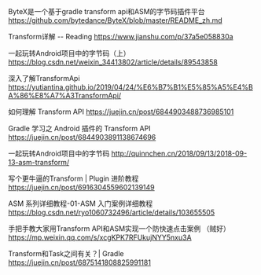 ByteX是一个基于gradle transform api和ASM的字节码插件平台
https://github.com/bytedance/ByteX/blob/master/README_zh.md

Transform详解 -- Reading
https://www.jianshu.com/p/37a5e058830a 

一起玩转Android项目中的字节码（上）
https://blog.csdn.net/weixin_34413802/article/details/89543858

深入了解TransformApi
https://yutiantina.github.io/2019/04/24/%E6%B7%B1%E5%85%A5%E4%BA%86%E8%A7%A3TransformApi/

如何理解 Transform API
https://juejin.cn/post/6844903488736985101

Gradle 学习之 Android 插件的 Transform API
https://juejin.cn/post/6844903891138674696


一起玩转Android项目中的字节码
http://quinnchen.cn/2018/09/13/2018-09-13-asm-transform/

写个更牛逼的Transform | Plugin 进阶教程
https://juejin.cn/post/6916304559602139149

ASM 系列详细教程-01-ASM 入门案例详细教程
https://blog.csdn.net/ryo1060732496/article/details/103655505

手把手教大家用Transform API和ASM实现一个防快速点击案例 （贼好）
https://mp.weixin.qq.com/s/xcgKPK7RFUkujNYY5nxu3A

Transform和Task之间有关？| Gradle
https://juejin.cn/post/6875141808825991181